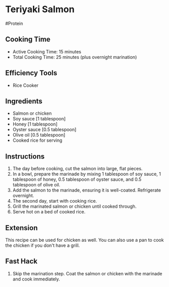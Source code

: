 # Teriyaki Salmon

#Protein

## Cooking Time

- Active Cooking Time: 15 minutes
- Total Cooking Time: 25 minutes (plus overnight marination)

## Efficiency Tools

- Rice Cooker

## Ingredients

- Salmon or chicken
- Soy sauce [1 tablespoon]
- Honey [1 tablespoon]
- Oyster sauce [0.5 tablespoon]
- Olive oil [0.5 tablespoon]
- Cooked rice for serving

## Instructions

1.  The day before cooking, cut the salmon into large, flat pieces.
2.  In a bowl, prepare the marinade by mixing 1 tablespoon of soy sauce, 1 tablespoon of honey, 0.5 tablespoon of oyster sauce, and 0.5 tablespoon of olive oil.
3.  Add the salmon to the marinade, ensuring it is well-coated. Refrigerate overnight.
4.  The second day, start with cooking rice.
5.  Grill the marinated salmon or chicken until cooked through.
6.  Serve hot on a bed of cooked rice.

## Extension

This recipe can be used for chicken as well. You can also use a pan to cook the chicken if you don't have a grill.

## Fast Hack

1.  Skip the marination step. Coat the salmon or chicken with the marinade and cook immediately.